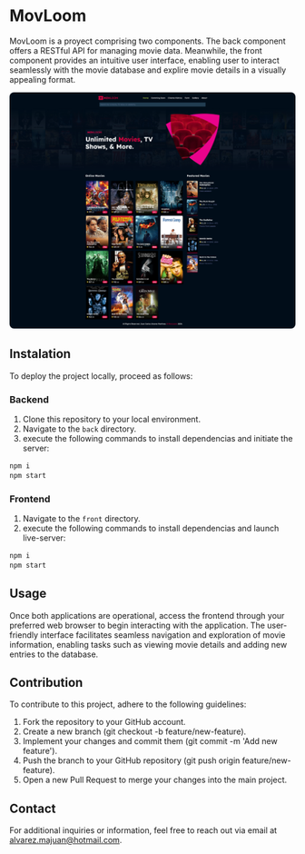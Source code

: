 <h1>MovLoom</h1>

MovLoom is a proyect comprising two components. The back component offers a RESTful API for managing movie data. Meanwhile, the front component provides an intuitive user interface, enabling user to interact seamlessly with the movie database and explire movie details in a visually appealing format.

<img src="./assets/home.png" alt="Imagen 1" style="border-radius: .5rem">

<h2>Instalation</h2>
To deploy the project locally, proceed as follows:

### Backend
1. Clone this repository to your local environment.
2. Navigate to the `back` directory.
3. execute the following commands to install dependencias and initiate the server:
```bash
npm i
npm start
```

### Frontend
1. Navigate to the `front` directory.
2. execute the following commands to install dependencias and launch live-server:
```bash
npm i
npm start
```
<h2>Usage</h2>
Once both applications are operational, access the frontend through your preferred web browser to begin interacting with the application. The user-friendly interface facilitates seamless navigation and exploration of movie information, enabling tasks such as viewing movie details and adding new entries to the database.

<h2>Contribution</h2>

To contribute to this project, adhere to the following guidelines:
1. Fork the repository to your GitHub account.
2. Create a new branch (git checkout -b feature/new-feature).
3. Implement your changes and commit them (git commit -m 'Add new feature').
4. Push the branch to your GitHub repository (git push origin feature/new-feature).
5. Open a new Pull Request to merge your changes into the main project.

<h2>Contact</h2>

For additional inquiries or information, feel free to reach out via email at [alvarez.majuan@hotmail.com](mailto:alvarez.majuan@hotmail.com).